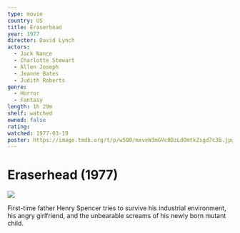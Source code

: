 ```yaml
---
type: movie
country: US
title: Eraserhead
year: 1977
director: David Lynch
actors:
  - Jack Nance
  - Charlotte Stewart
  - Allen Joseph
  - Jeanne Bates
  - Judith Roberts
genre:
  - Horror
  - Fantasy
length: 1h 29m
shelf: watched
owned: false
rating:
watched: 1977-03-19
poster: https://image.tmdb.org/t/p/w500/mxveW3mGVc0DzLdOmtkZsgd7c3B.jpg
---
```


# Eraserhead (1977)

![](https://image.tmdb.org/t/p/w500/mxveW3mGVc0DzLdOmtkZsgd7c3B.jpg)

First-time father Henry Spencer tries to survive his industrial environment, his angry girlfriend, and the unbearable screams of his newly born mutant child.